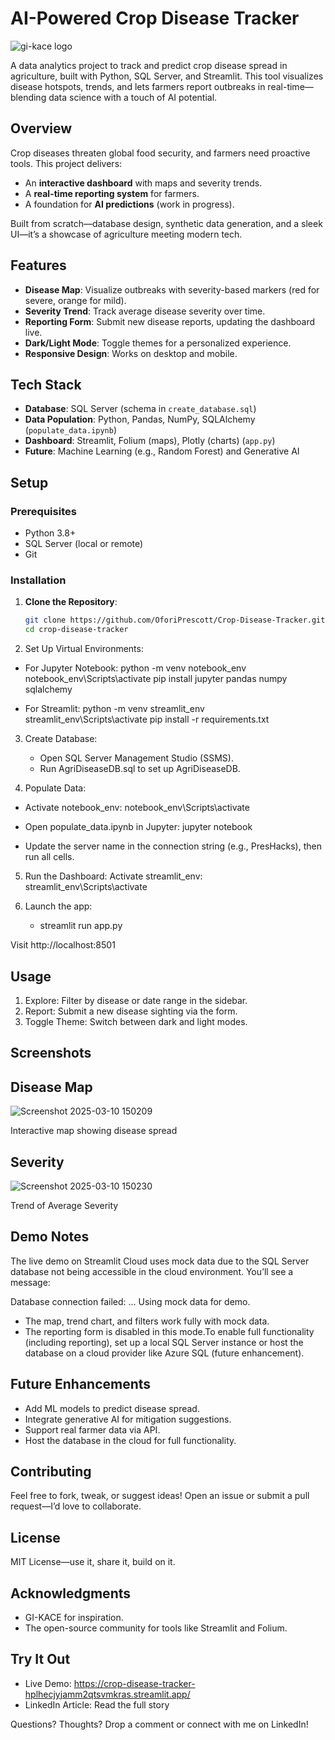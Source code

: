 # AI-Powered Crop Disease Tracker


![gi-kace logo](https://github.com/user-attachments/assets/86326df3-bcf6-47d2-9b50-f346f6a9e7ec)

A data analytics project to track and predict crop disease spread in agriculture, built with Python, SQL Server, and Streamlit. This tool visualizes disease hotspots, trends, and lets farmers report outbreaks in real-time—blending data science with a touch of AI potential.

## Overview

Crop diseases threaten global food security, and farmers need proactive tools. This project delivers:
- An **interactive dashboard** with maps and severity trends.
- A **real-time reporting system** for farmers.
- A foundation for **AI predictions** (work in progress).

Built from scratch—database design, synthetic data generation, and a sleek UI—it’s a showcase of agriculture meeting modern tech.

## Features

- **Disease Map**: Visualize outbreaks with severity-based markers (red for severe, orange for mild).
- **Severity Trend**: Track average disease severity over time.
- **Reporting Form**: Submit new disease reports, updating the dashboard live.
- **Dark/Light Mode**: Toggle themes for a personalized experience.
- **Responsive Design**: Works on desktop and mobile.

## Tech Stack

- **Database**: SQL Server (schema in `create_database.sql`)
- **Data Population**: Python, Pandas, NumPy, SQLAlchemy (`populate_data.ipynb`)
- **Dashboard**: Streamlit, Folium (maps), Plotly (charts) (`app.py`)
- **Future**: Machine Learning (e.g., Random Forest) and Generative AI

## Setup

### Prerequisites
- Python 3.8+
- SQL Server (local or remote)
- Git

### Installation

1. **Clone the Repository**:
   ```bash
   git clone https://github.com/OforiPrescott/Crop-Disease-Tracker.git
   cd crop-disease-tracker
   
2. Set Up Virtual Environments:
- For Jupyter Notebook:
     python -m venv notebook_env
     notebook_env\Scripts\activate
     pip install jupyter pandas numpy sqlalchemy

- For Streamlit:
     python -m venv streamlit_env
     streamlit_env\Scripts\activate
     pip install -r requirements.txt
  
3. Create Database:
   - Open SQL Server Management Studio (SSMS).
   - Run AgriDiseaseDB.sql to set up AgriDiseaseDB.

4. Populate Data:
- Activate notebook_env:
  notebook_env\Scripts\activate
  
- Open populate_data.ipynb in Jupyter:
  jupyter notebook

- Update the server name in the connection string (e.g., PresHacks), then run all cells.
  
5. Run the Dashboard:
   Activate streamlit_env:
   streamlit_env\Scripts\activate

6. Launch the app:
   - streamlit run app.py

  Visit http://localhost:8501 


## Usage
1. Explore: Filter by disease or date range in the sidebar.
2. Report: Submit a new disease sighting via the form.
3. Toggle Theme: Switch between dark and light modes.


## Screenshots

## Disease Map

![Screenshot 2025-03-10 150209](https://github.com/user-attachments/assets/35247913-2cba-4da6-bff4-a413186100b1)

Interactive map showing disease spread

## Severity 

![Screenshot 2025-03-10 150230](https://github.com/user-attachments/assets/b2dc42c7-b59f-4124-a4ef-fadc924880f7)

Trend of Average Severity


## Demo Notes
The live demo on Streamlit Cloud uses mock data due to the SQL Server database not being accessible in the cloud environment. You’ll see a message:

   Database connection failed: ... Using mock data for demo.
- The map, trend chart, and filters work fully with mock data.
- The reporting form is disabled in this mode.To enable full functionality (including reporting), set up a local SQL Server instance or
  host the database on a cloud provider like Azure SQL (future enhancement).
  
## Future Enhancements
- Add ML models to predict disease spread.
- Integrate generative AI for mitigation suggestions.
- Support real farmer data via API.
- Host the database in the cloud for full functionality.

## Contributing
Feel free to fork, tweak, or suggest ideas! Open an issue or submit a pull request—I’d love to collaborate.


## License
MIT License—use it, share it, build on it.


## Acknowledgments
- GI-KACE for inspiration.
- The open-source community for tools like Streamlit and Folium.



## Try It Out
- Live Demo: https://crop-disease-tracker-hplhecjyjamm2qtsvmkras.streamlit.app/
- LinkedIn Article: Read the full story
  
Questions? Thoughts? Drop a comment or connect with me on LinkedIn!




